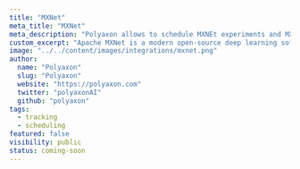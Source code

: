 ```yaml
---
title: "MXNet"
meta_title: "MXNet"
meta_description: "Polyaxon allows to schedule MXNEt experiments and MXNet distributed experiments, and supports tracking metrics, outputs, and models natively."
custom_excerpt: "Apache MXNet is a modern open-source deep learning software framework, used to train, and deploy deep neural networks."
image: "../../content/images/integrations/mxnet.png"
author:
  name: "Polyaxon"
  slug: "Polyaxon"
  website: "https://polyaxon.com"
  twitter: "polyaxonAI"
  github: "polyaxon"
tags: 
  - tracking
  - scheduling
featured: false
visibility: public
status: coming-soon
---
```

